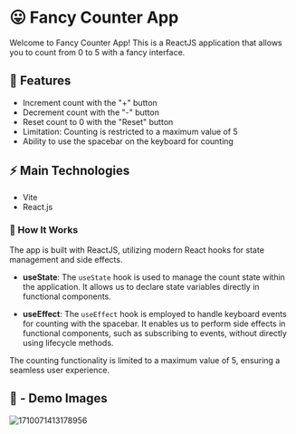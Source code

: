 # 😛 Fancy Counter App

Welcome to Fancy Counter App! This is a ReactJS application that allows you to count from 0 to 5 with a fancy interface.

## 🚀 Features

- Increment count with the "+" button
- Decrement count with the "-" button
- Reset count to 0 with the "Reset" button
- Limitation: Counting is restricted to a maximum value of 5
- Ability to use the spacebar on the keyboard for counting

## ⚡️ Main Technologies

- Vite
- React.js

### 🤔 How It Works

The app is built with ReactJS, utilizing modern React hooks for state management and side effects.

- **useState**: The `useState` hook is used to manage the count state within the application. It allows us to declare state variables directly in functional components.

- **useEffect**: The `useEffect` hook is employed to handle keyboard events for counting with the spacebar. It enables us to perform side effects in functional components, such as subscribing to events, without directly using lifecycle methods.

The counting functionality is limited to a maximum value of 5, ensuring a seamless user experience.

## 📸 - Demo Images

![1710071413178956](https://github.com/Fethi89Dz/fancy-counter/assets/10389192/f23ef463-ccfe-45f7-a7ba-abee53dd7561)
